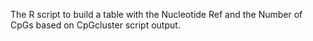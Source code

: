 The R script to build a table with the Nucleotide Ref and the Number of CpGs based on CpGcluster script output.
